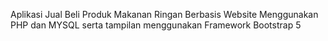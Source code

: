 Aplikasi Jual Beli Produk Makanan Ringan Berbasis Website Menggunakan PHP dan MYSQL serta tampilan menggunakan Framework Bootstrap 5 
